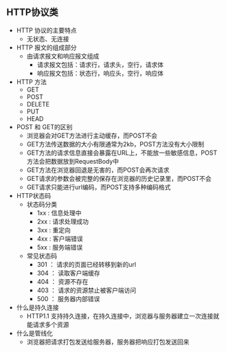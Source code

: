 HTTP协议类
--
* HTTP 协议的主要特点
    * 无状态、无连接
* HTTP 报文的组成部分
    * 由请求报文和响应报文组成
        * 请求报文包括：请求行，请求头，空行，请求体
        * 响应报文包括：状态行，响应头，空行，响应体
* HTTP 方法
    * GET
    * POST
    * DELETE
    * PUT
    * HEAD
* POST 和 GET的区别
    * 浏览器会对GET方法进行主动缓存，而POST不会
    * GET方法传送数据的大小有限通常为2kb，POST方法没有大小限制
    * GET方法的请求信息直接会暴露在URL上，不能放一些敏感信息，POST方法会把数据放到RequestBody中
    * GET方法在浏览器回退是无害的，而POST会再次请求
    * GET请求的参数会被完整的保存在浏览器的历史记录里，而POST不会
    * GET请求只能进行url编码，而POST支持多种编码格式
* HTTP状态码 
    * 状态码分类
        * 1xx : 信息处理中
        * 2xx : 请求处理成功
        * 3xx : 重定向
        * 4xx : 客户端错误
        * 5xx : 服务端错误
    * 常见状态码
        * 301 ： 请求的页面已经转移到新的url
        * 304 ： 读取客户端缓存
        * 404 ： 资源不存在
        * 403 ： 请求的资源禁止被客户端访问
        * 500 ： 服务器内部错误 
* 什么是持久连接
    * HTTP1.1 支持持久连接，在持久连接中，浏览器与服务器建立一次连接就能请求多个资源
* 什么是管线化
    * 浏览器把请求打包发送给服务器，服务器把响应打包发送回来